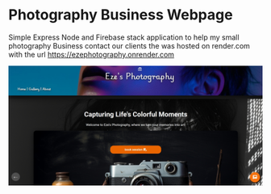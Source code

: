 # Photography Business Webpage
Simple Express Node and Firebase stack application to help my small photography Business contact our clients
the was hosted on render.com with the url https://ezephotography.onrender.com

![eze's photograpy](ezePhoto.jpeg)

